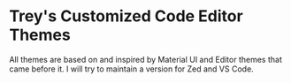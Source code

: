 # Trey's Customized Code Editor Themes
All themes are based on and inspired by Material UI and Editor themes that came before it.  I will try to maintain a version for Zed and VS Code.


